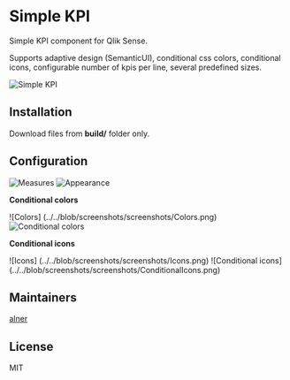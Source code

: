 # Simple KPI

Simple KPI component for Qlik Sense.

Supports adaptive design (SemanticUI), conditional css colors, conditional icons, configurable number of kpis per line, several predefined sizes.

![Simple KPI](../../blob/screenshots/screenshots/SimpleKPI.png)

## Installation

Download files from **build/** folder only.

## Configuration

![Measures](../../blob/screenshots/screenshots/Measures.png)
![Appearance](../../blob/screenshots/screenshots/Appearance2.png)

**Conditional colors**

![Colors] (../../blob/screenshots/screenshots/Colors.png)
![Conditional colors](../../blob/screenshots/screenshots/ConditionalColors.png)

**Conditional icons**

![Icons] (../../blob/screenshots/screenshots/Icons.png)
![Conditional icons] (../../blob/screenshots/screenshots/ConditionalIcons.png)


## Maintainers

[alner](https://github.com/alner)

## License

MIT